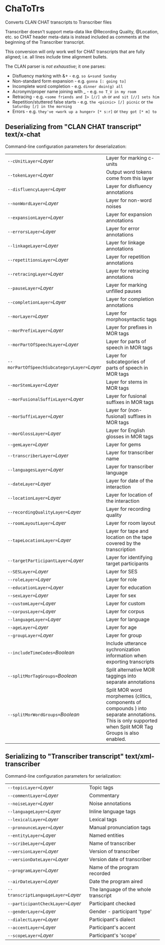 # ChaToTrs

Converts CLAN CHAT transcripts to Transcriber files

Transcriber doesn't support meta-data like @Recording Quality, @Location, etc. so CHAT header meta-data is instead included as comments at the beginning of the Transcriber transcript.
 

This conversion will only work well for CHAT transcripts that are fully aligned; i.e. all lines include time alignment bullets.
 

The CLAN parser is *not exhaustive*; it one parses:
- Disfluency marking with &+ - e.g. `so &+sund Sunday`
- Non-standard form expansion - e.g. `gonna [: going to]`
- Incomplete word completion - e.g. `dinner doin(g) all`
- Acronym/proper name joining with _ - e.g. `no T_V in my room`
- Retracing - e.g. `<some friends and I> [//] uh` or `and sit [//] sets him`
- Repetition/stuttered false starts - e.g. `the <picnic> [/] picnic` or `the Saturday [/] in the morning`
- Errors - e.g. `they've <work up a hunger> [* s:r]` or `they got [* m] to`

## Deserializing from "CLAN CHAT transcript" text/x-chat

Command-line configuration parameters for deserialization:

|   |   |
|:--|:--|
| `--cUnitLayer=`*Layer* | Layer for marking c-units |
| `--tokenLayer=`*Layer* | Output word tokens come from this layer |
| `--disfluencyLayer=`*Layer* | Layer for disfluency annotations |
| `--nonWordLayer=`*Layer* | Layer for non-word noises |
| `--expansionLayer=`*Layer* | Layer for expansion annotations |
| `--errorsLayer=`*Layer* | Layer for error  annotations |
| `--linkageLayer=`*Layer* | Layer for linkage annotations |
| `--repetitionsLayer=`*Layer* | Layer for repetition annotations |
| `--retracingLayer=`*Layer* | Layer for retracing annotations |
| `--pauseLayer=`*Layer* | Layer for marking unfilled pauses |
| `--completionLayer=`*Layer* | Layer for completion annotations |
| `--morLayer=`*Layer* | Layer for morphosyntactic tags |
| `--morPrefixLayer=`*Layer* | Layer for prefixes in MOR tags |
| `--morPartOfSpeechLayer=`*Layer* | Layer for parts of speech in MOR tags |
| `--morPartOfSpeechSubcategoryLayer=`*Layer* | Layer for subcategories of parts of speech in MOR tags |
| `--morStemLayer=`*Layer* | Layer for stems in MOR tags |
| `--morFusionalSuffixLayer=`*Layer* | Layer for fusional suffixes in MOR tags |
| `--morSuffixLayer=`*Layer* | Layer for (non-fusional) suffixes in MOR tags |
| `--morGlossLayer=`*Layer* | Layer for English glosses in MOR tags |
| `--gemLayer=`*Layer* | Layer for gems |
| `--transcriberLayer=`*Layer* | Layer for transcriber name |
| `--languagesLayer=`*Layer* | Layer for transcriber language |
| `--dateLayer=`*Layer* | Layer for date of the interaction |
| `--locationLayer=`*Layer* | Layer for location of the interaction |
| `--recordingQualityLayer=`*Layer* | Layer for recording quality |
| `--roomLayoutLayer=`*Layer* | Layer for room layout |
| `--tapeLocationLayer=`*Layer* | Layer for tape and location on the tape covered by the transcription |
| `--targetParticipantLayer=`*Layer* | Layer for identifying target participants |
| `--SESLayer=`*Layer* | Layer for SES |
| `--roleLayer=`*Layer* | Layer for role |
| `--educationLayer=`*Layer* | Layer for education |
| `--sexLayer=`*Layer* | Layer for sex |
| `--customLayer=`*Layer* | Layer for custom |
| `--corpusLayer=`*Layer* | Layer for corpus |
| `--languageLayer=`*Layer* | Layer for language |
| `--ageLayer=`*Layer* | Layer for age |
| `--groupLayer=`*Layer* | Layer for group |
| `--includeTimeCodes=`*Boolean* | Include utterance sychronization information when exporting transcripts |
| `--splitMorTagGroups=`*Boolean* | Split alternative MOR taggings into separate annotations |
| `--splitMorWordGroups=`*Boolean* | Split MOR word morphemes (clitics, components of compounds ) into separate annotations. This is only supported when Split MOR Tag Groups is also enabled. |

## Serializing to "Transcriber transcript" text/xml-transcriber

Command-line configuration parameters for serialization:

|   |   |
|:--|:--|
| `--topicLayer=`*Layer* | Topic tags |
| `--commentLayer=`*Layer* | Commentary |
| `--noiseLayer=`*Layer* | Noise annotations |
| `--languageLayer=`*Layer* | Inline language tags |
| `--lexicalLayer=`*Layer* | Lexical tags |
| `--pronounceLayer=`*Layer* | Manual pronunciation tags |
| `--entityLayer=`*Layer* | Named entities |
| `--scribeLayer=`*Layer* | Name of transcriber |
| `--versionLayer=`*Layer* | Version of transcriber |
| `--versionDateLayer=`*Layer* | Version date of transcriber |
| `--programLayer=`*Layer* | Name of the program recorded |
| `--airDateLayer=`*Layer* | Date the program aired |
| `--transcriptLanguageLayer=`*Layer* | The language of the whole transcript |
| `--participantCheckLayer=`*Layer* | Participant checked |
| `--genderLayer=`*Layer* | Gender - participant 'type' |
| `--dialectLayer=`*Layer* | Participant's dialect |
| `--accentLayer=`*Layer* | Participant's accent |
| `--scopeLayer=`*Layer* | Participant's 'scope' |
